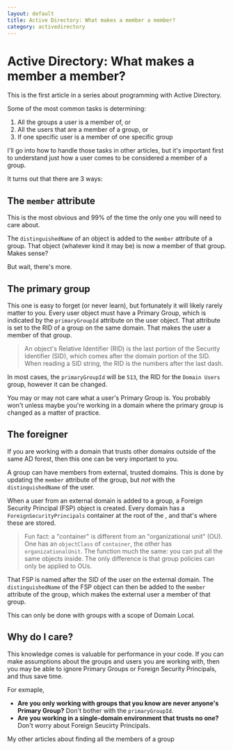 ```yaml
---
layout: default
title: Active Directory: What makes a member a member?
category: activedirectory
---
```


# Active Directory: What makes a member a member?

This is the first article in a series about programming with Active Directory.

Some of the most common tasks is determining:

1. All the groups a user is a member of, or
2. All the users that are a member of a group, or
3. If one specific user is a member of one specific group

I'll go into how to handle those tasks in other articles, but it's important first to understand just how a user comes to be considered a member of a group.

It turns out that there are 3 ways:

## The `member` attribute

This is the most obvious and 99% of the time the only one you will need to care about.

The `distinguishedName` of an object is added to the `member` attribute of a group. That object (whatever kind it may be) is now a member of that group. Makes sense?

But wait, there's more.

## The primary group

This one is easy to forget (or never learn), but fortunately it will likely rarely matter to you. Every user object must have a Primary Group, which is indicated by the `primaryGroupId` attribute on the user object. That attribute is set to the RID of a group on the same domain. That makes the user a member of that group.

> An object's Relative Identifier (RID) is the last portion of the Security Identifier (SID), which comes after the domain portion of the SID. When reading a SID string, the RID is the numbers after the last dash.

In most cases, the `primaryGroupId` will be `513`, the RID for the `Domain Users` group, however it can be changed.

You may or may not care what a user's Primary Group is. You probably won't unless maybe you're working in a domain where the primary group is changed as a matter of practice.

## The foreigner

If you are working with a domain that trusts other domains outside of the same AD forest, then this one can be very important to you.

A group can have members from external, trusted domains. This is done by updating the `member` attribute of the group, but _not_ with the `distinguishedName` of the user.

When a user from an external domain is added to a group, a Foreign Security Principal (FSP) object is created. Every domain has a `ForeignSecurityPrincipals` container at the root of the , and that's where these are stored.

> Fun fact: a "container" is different from an "organizational unit" (OU). One has an `objectClass` of `container`, the other has `organizationalUnit`. The function much the same: you can put all the same objects inside. The only difference is that group policies can only be applied to OUs.

That FSP is named after the SID of the user on the external domain. The `distinguishedName` of the FSP object can then be added to the `member` attribute of the group, which makes the external user a member of that group.

This can only be done with groups with a scope of Domain Local.

## Why do I care?

This knowledge comes is valuable for performance in your code. If you can make assumptions about the groups and users you are working with, then you may be able to ignore Primary Groups or Foreign Security Principals, and thus save time.

For exmaple,

- **Are you only working with groups that you know are never anyone's Primary Group?** Don't bother with the `primaryGroupId`.
- **Are you working in a single-domain environment that trusts no one?** Don't worry about Foreign Seucirty Principals.

My other articles about finding all the members of a group